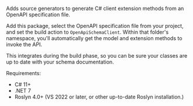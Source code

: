 ﻿Adds source generators to generate C# client extension methods from an OpenAPI specification file.

Add this package, select the OpenAPI specification file from your project, and set the build action to `OpenApiSchemaClient`. Within that folder's namespace, you'll automatically get the model and extension methods to invoke the API.

This integrates during the build phase, so you can be sure your classes are up to date with your schema documentation.

Requirements:

- C# 11+
- .NET 7
- Roslyn 4.0+ (VS 2022 or later, or other up-to-date Roslyn installation.)
